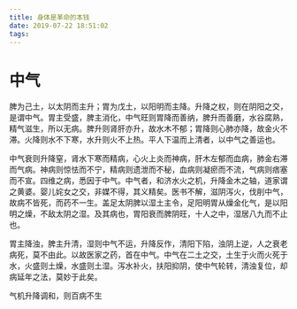```yaml
---
title: 身体是革命的本钱
date: 2019-07-22 18:51:02
tags:
---
```


# 中气

脾为己土，以太阴而主升；胃为戊土，以阳明而主降。升降之权，则在阴阳之交，是谓中气。胃主受盛，脾主消化，中气旺则胃降而善纳，脾升而善磨，水谷腐熟，精气滋生，所以无病。脾升则肾肝亦升，故水木不郁；胃降则心肺亦降，故金火不滞。火降则水不下寒，水升则火不上热。平人下温而上清者，以中气之善运也。

 

中气衰则升降窒，肾水下寒而精病，心火上炎而神病，肝木左郁而血病，肺金右滞而气病。神病则惊怯而不宁，精病则遗泄而不秘，血病则凝瘀而不流，气病则痞塞而不宣。四维之病，悉因于中气。中气者，和济水火之机，升降金木之轴，道家谓之黄婆。婴儿姹女之交，非媒不得，其义精矣。医书不解，滋阴泻火，伐削中气，故病不皆死，而药不一生。盖足太阴脾以湿土主令，足阳明胃从燥金化气，是以阳明之燥，不敌太阴之湿。及其病也，胃阳衰而脾阴旺，十人之中，湿居八九而不止也。

 

胃主降浊，脾主升清，湿则中气不运，升降反作，清阳下陷，浊阴上逆，人之衰老病死，莫不由此。以故医家之药，首在中气。中气在二土之交，土生于火而火死于水，火盛则土燥，水盛则土湿。泻水补火，扶阳抑阴，使中气轮转，清浊复位，却病延年之法，莫妙于此矣。



气机升降调和，则百病不生
